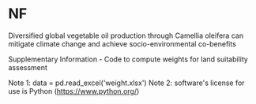 # NF

Diversified global vegetable oil production through Camellia oleifera can mitigate climate change and achieve socio-environmental co-benefits

Supplementary Information - Code to compute weights for land suitability assessment

Note 1: data = pd.read_excel('weight.xlsx')
Note 2: software's license for use is Python (https://www.python.org/) 
